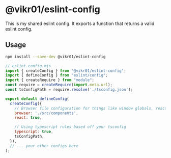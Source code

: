 # @vikr01/eslint-config

This is my shared eslint config. It exports a function that returns a valid eslint config.

## Usage

```zsh
npm install --save-dev @vikr01/eslint-config
```

```js
// eslint.config.mjs
import { createConfig } from '@vikr01/eslint-config';
import { defineConfig } from "eslint/config";
import { createRequire } from "module";
const require = createRequire(import.meta.url);
const tsConfigPath = require.resolve('./tsconfig.json');

export default defineConfig(
  createConfig({
    // Browser file configuration for things like window globals, react hook linters, etc.
    browser: './src/components',
    react: true,

    // Using typescript rules based off your tsconfig
    typescript: true,
    tsConfigPath,
  }),
  // ... your other configs here
);
```
